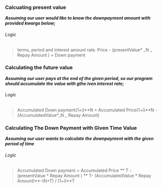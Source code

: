 ### Calcuating present value

**_Assuming our user would like to know the downpayment amount with provided kwargs below;_**

###### Logic

> terms, period and interest amount rate.
> Price - (presentValue\* _N _ Repay Amount ) = Down payment

### Calculating the future value

**_Assuming our user pays at the end of the given period, so our program should accumulate the value with gthe iven interest rate;_**

###### Logic

> Accumulated Down payment(1+i)**N = Accumulated Price(1+i)**N - (AccumulatedValue\*_N _ Repay Amount)

### Calculating The Down Payment with Given Time Value

**_Assuming our user wants to calculate the downpayment with the given period of time_**

###### Logic

> Accumulated Down payment = Accumulated Price ** T -(presentValue \* Repay Amount ) ** T- (AccumulatedValue \* Repay Amount)**-(N+T) / (1+i)**T
